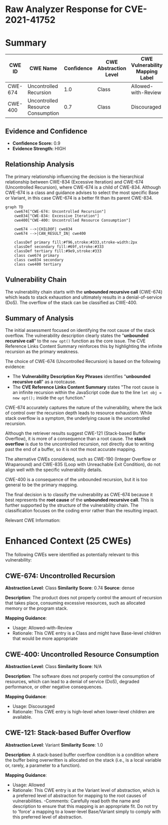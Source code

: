# Raw Analyzer Response for CVE-2021-41752

# Summary
| CWE ID | CWE Name | Confidence | CWE Abstraction Level | CWE Vulnerability Mapping Label | CWE-Vulnerability Mapping Notes |
|---|---|---|---|---|---|
| CWE-674 | Uncontrolled Recursion | 1.0 | Class | Allowed-with-Review | Primary CWE |
| CWE-400 |  Uncontrolled Resource Consumption | 0.7 | Class | Discouraged | Secondary Candidate |

## Evidence and Confidence

*   **Confidence Score:** 0.9
*   **Evidence Strength:** HIGH

## Relationship Analysis
The primary relationship influencing the decision is the hierarchical relationship between CWE-834 (Excessive Iteration) and CWE-674 (Uncontrolled Recursion), where CWE-674 is a child of CWE-834. Although CWE-674 is a class and guidance advises to select the most specific Base or Variant, in this case CWE-674 is a better fit than its parent CWE-834.

```mermaid
graph TD
    cwe674["CWE-674: Uncontrolled Recursion"]
    cwe834["CWE-834: Excessive Iteration"]
    cwe400["CWE-400: Uncontrolled Resource Consumption"]
    
    cwe674 -->|CHILDOF| cwe834
    cwe674 -->|CAN_RESULT_IN| cwe400
    
    classDef primary fill:#f96,stroke:#333,stroke-width:2px
    classDef secondary fill:#69f,stroke:#333
    classDef tertiary fill:#9e9,stroke:#333
    class cwe674 primary
    class cwe834 secondary
    class cwe400 tertiary
```

## Vulnerability Chain
The vulnerability chain starts with the **unbounded recursive call** (CWE-674) which leads to stack exhaustion and ultimately results in a denial-of-service (DoS). The overflow of the stack can be classified as CWE-400.

## Summary of Analysis
The initial assessment focused on identifying the root cause of the stack overflow. The vulnerability description clearly states the "**unbounded recursive call**" to the `new opt()` function as the core issue. The CVE Reference Links Content Summary reinforces this by highlighting the infinite recursion as the primary weakness.

The choice of CWE-674 (Uncontrolled Recursion) is based on the following evidence:
*   The **Vulnerability Description Key Phrases** identifies "**unbounded recursive call**" as a rootcause.
*   The **CVE Reference Links Content Summary** states "The root cause is an infinite recursion within the JavaScript code due to the line `let obj = new opt();` inside the `opt` function."

CWE-674 accurately captures the nature of the vulnerability, where the lack of control over the recursion depth leads to resource exhaustion. While stack overflow is a symptom, the underlying cause is the uncontrolled recursion.

Although the retriever results suggest CWE-121 (Stack-based Buffer Overflow), it is more of a consequence than a root cause. The **stack overflow** is due to the uncontrolled recursion, not directly due to writing past the end of a buffer, so it is not the most accurate mapping.

The alternative CWEs considered, such as CWE-190 (Integer Overflow or Wraparound) and CWE-835 (Loop with Unreachable Exit Condition), do not align well with the specific vulnerability details.

CWE-400 is a consequence of the unbounded recursion, but it is too general to be the primary mapping.

The final decision is to classify the vulnerability as CWE-674 because it best represents the **root cause** of the **unbounded recursive call**. This is further supported by the structure of the vulnerability chain. The classification focuses on the coding error rather than the resulting impact.

Relevant CWE Information:

# Enhanced Context (25 CWEs)
The following CWEs were identified as potentially relevant to this vulnerability:

## CWE-674: Uncontrolled Recursion
**Abstraction Level**: Class
**Similarity Score**: 0.74
**Source**: dense

**Description**:
The product does not properly control the amount of recursion that takes place,  consuming excessive resources, such as allocated memory or the program stack.

**Mapping Guidance**:
- Usage: Allowed-with-Review
- Rationale: This CWE entry is a Class and might have Base-level children that would be more appropriate

## CWE-400: Uncontrolled Resource Consumption
**Abstraction Level**: Class
**Similarity Score**: N/A

**Description**:
The software does not properly control the consumption of resources, which can lead to a denial of service (DoS), degraded performance, or other negative consequences.

**Mapping Guidance**:
- Usage: Discouraged
- Rationale: This CWE entry is high-level when lower-level children are available.

## CWE-121: Stack-based Buffer Overflow
**Abstraction Level**: Variant
**Similarity Score**: 1.0

**Description**:
A stack-based buffer overflow condition is a condition where the buffer being overwritten is allocated on the stack (i.e., is a local variable or, rarely, a parameter to a function).

**Mapping Guidance**:
- Usage: Allowed
- Rationale: This CWE entry is at the Variant level of abstraction, which is a preferred level of abstraction for mapping to the root causes of vulnerabilities.
-Comments: Carefully read both the name and description to ensure that this mapping is an appropriate fit. Do not try to 'force' a mapping to a lower-level Base/Variant simply to comply with this preferred level of abstraction.